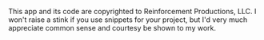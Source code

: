 This app and its code are copyrighted to Reinforcement Productions, LLC. I won't raise a stink if you use snippets for your project, but I'd very much appreciate common sense and courtesy be shown to my work.

